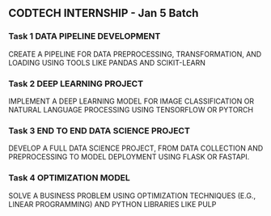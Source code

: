 ## CODTECH INTERNSHIP - Jan 5 Batch

### Task 1 DATA PIPELINE DEVELOPMENT
CREATE A PIPELINE FOR DATA PREPROCESSING, TRANSFORMATION, AND LOADING USING TOOLS LIKE PANDAS AND SCIKIT-LEARN

### Task 2 DEEP LEARNING PROJECT
IMPLEMENT A DEEP LEARNING MODEL FOR IMAGE CLASSIFICATION OR NATURAL LANGUAGE PROCESSING USING TENSORFLOW OR PYTORCH

### Task 3 END TO END DATA SCIENCE PROJECT
DEVELOP A FULL DATA SCIENCE PROJECT, FROM DATA COLLECTION AND PREPROCESSING TO MODEL DEPLOYMENT USING FLASK OR FASTAPI.

### Task 4 OPTIMIZATION MODEL
SOLVE A BUSINESS PROBLEM USING OPTIMIZATION TECHNIQUES (E.G., LINEAR PROGRAMMING) AND PYTHON LIBRARIES LIKE PULP

